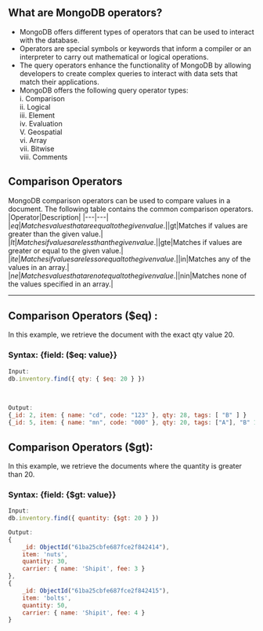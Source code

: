 ## What are MongoDB operators?
- MongoDB offers different types of operators that can be used to interact with the database.
- Operators are special symbols or keywords that inform a compiler or an interpreter to carry out mathematical or logical operations.
- The query operators enhance the functionality of MongoDB by allowing developers to create complex queries to interact with data sets that match their applications.
- MongoDB offers the following query operator types:<br>
i. Comparison<br>
ii. Logical<br>
iii. Element<br>
iv. Evaluation<br>
V. Geospatial<br>
vi. Array<br>
vii. Bitwise<br>
viii. Comments<br>

## Comparison Operators
MongoDB comparison operators can be used to compare values in a document. The following table contains the common comparison operators.
|Operator|Description|
|---|---|
|$eq|Matches values that are equal to the given value.|
|$gt|Matches if values are greater than the given value.|
|$It|Matches if values are less than the given value.|
|$gte|Matches if values are greater or equal to the given value.|
|$ite|Matches if values are less or equal to the given value.|
|$in|Matches any of the values in an array.|
|$ne|Matches values that are not equal to the given value.|
|$nin|Matches none of the values specified in an array.|

<hr>

## Comparison Operators ($eq) :
In this example, we retrieve the document with the exact qty value 20.<br>
### Syntax: {field: ($eq: value}}

```js
Input:
db.inventory.find({ qty: { $eq: 20 } })
```

<br>

```js
Output:
{_id: 2, item: { name: "cd", code: "123" }, qty: 28, tags: [ "B" ] } 
{_id: 5, item: { name: "mn", code: "000" }, qty: 20, tags: ["A"], "B" 1, "C" 1 }

```

## Comparison Operators ($gt):
In this example, we retrieve the documents where the quantity is greater than 20.
### Syntax: {field: {$gt: value}}
```js
Input:
db.inventory.find({ quantity: {$gt: 20 } })
```
```js
Output:
{
    _id: ObjectId("61ba25cbfe687fce2f842414"), 
    item: 'nuts', 
    quantity: 30, 
    carrier: { name: 'Shipit', fee: 3 }
},
{
    _id: ObjectId("61ba25cbfe687fce2f842415"), 
    item: 'bolts', 
    quantity: 50, 
    carrier: { name: 'Shipit', fee: 4 } 
} 
```

